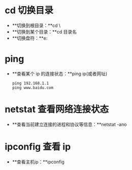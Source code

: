 # cd 切换目录

* **切换到根目录：**cd \
* **切换到某个目录：**cd 目录名
* **切换盘符：**e:

# ping

* **查看某个 ip 的连接状态：**ping ip(或者网址)

  ```
  ping 192.168.1.1
  ping www.baidu.com
  ```

# netstat 查看网络连接状态

* **查看当前建立连接的进程和协议等信息：**netstat -ano

# ipconfig 查看 ip

* **查看主机ip：**ipconfig